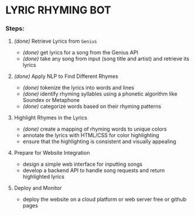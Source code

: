 # LYRIC RHYMING BOT

### Steps:
1. _(done)_ Retrieve Lyrics from `Genius`
    - _(done)_ get lyrics for a song from the Genius API 
    - _(done)_ take any song from input (song title and artist) and retrieve its lyrics
    <!-- - Cache lyrics locally to minimize API calls for repeated requests -->

2. _(done)_ Apply NLP to Find Different Rhymes
    - _(done)_ tokenize the lyrics into words and lines
    - _(done)_ identify rhyming syllables using a phonetic algorithm like Soundex or Metaphone
    - _(done)_ categorize words based on their rhyming patterns
    <!-- - handle edge cases such as compound words, contractions, and punctuation -->

3. Highlight Rhymes in the Lyrics
    - _(done)_ create a mapping of rhyming words to unique colors
    - annotate the lyrics with HTML/CSS for color highlighting
    - ensure that the highlighting is consistent and visually appealing

4. Prepare for Website Integration
    - design a simple web interface for inputting songs
    - develop a backend API to handle song requests and return highlighted lyrics

5. Deploy and Monitor
    - deploy the website on a cloud platform or web server free or github pages